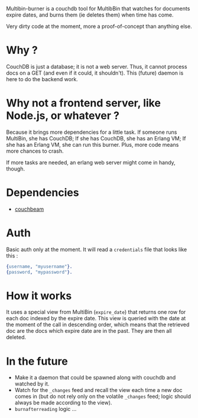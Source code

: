 Multibin-burner is a couchdb tool for MultibBin that watches for
documents expire dates, and burns them (ie deletes them) when time has
come.

Very dirty code at the moment, more a proof-of-concept than anything
else.

# Why ?
CouchDB is just a database; it is not a web server. Thus, it cannot
process docs on a GET (and even if it could, it shouldn't). This
(future) daemon is here to do the backend work.

# Why not a frontend server, like Node.js, or whatever ?
Because it brings more dependencies for a little task. If someone runs
MultiBin, she has CouchDB; If she has CouchDB, she has an Erlang VM; If
she has an Erlang VM, she can run this burner. Plus, more code means
more chances to crash.

If more tasks are needed, an erlang web server might come in handy,
   though.

# Dependencies

* [couchbeam](https://github.com/benoitc/couchbeam)

# Auth
Basic auth only at the moment. It will read a `credentials` file that
looks like this :

```erlang
{username, "myusername"}.
{password, "mypassword"}.
```

# How it works
It uses a special view from MultiBin (`expire_date`) that returns one
row for each doc indexed by the expire date. This view is queried with
the date at the moment of the call in descending order, which means that
the retrieved doc are the docs which expire date are in the past. They
are then all deleted.

# In the future

* Make it a daemon that could be spawned along with couchdb and watched
  by it.
* Watch for the `_changes` feed and recall the view each time a new doc
  comes in (but do not rely only on the volatile `_changes` feed; logic
      should always be made according to the view).
* `burnafterreading` logic ...
